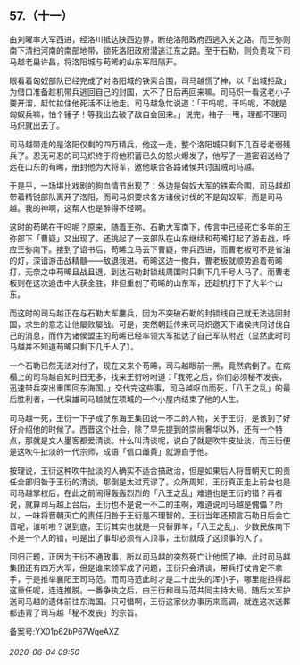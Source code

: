 ## 57.（十一）
由刘曜率大军西进，经洛川抵达陕西边界，断绝洛阳政府西逃入关之路。而王弥则南下清扫河南的南部地带，锁死洛阳政府潜逃江东之路。至于石勒，则负责攻下司马越老巢许昌，将洛阳城与苟晞的山东军阻隔开。



眼看着匈奴部队已经完成了对洛阳城的铁索合围，司马越慌了神，以「出城拒敌」为借口准备趁机带兵逃回自己的封国，大不了日后再回来嘛。司马炽一看这老小子要开溜，赶忙拉住他死活不让他走。司马越急忙说道：「干吗呢，干吗呢，不就是匈奴兵嘛，怕个锤子！等我出去破了敌自会回来。」说完，袖子一甩，理都不理司马炽就出去了。



司马越带走的是洛阳仅剩的四万精兵，他这一走，整个洛阳城只剩下几百号老弱残兵了。忍无可忍的司马炽终于将他积蓄已久的怒火爆发了，他写了一道密诏送给了远在山东的苟晞，册封他为大将军，邀他联合各路诸侯共讨国贼司马越。



于是乎，一场堪比戏剧的狗血情节出现了：外边是匈奴大军的铁索合围，司马越却带着精锐部队离开了洛阳，而司马炽要求各方诸侯讨伐的不是匈奴军，而是司马越。我的神啊，这帮人也是醉得不轻啊。



这时的苟晞在干吗呢？原来，随着王弥、石勒大军南下，传言中已经死亡多年的王弥部下「曹嶷」又出现了。还挑起了一支部队在山东继续和苟晞打起了游击战，呼应王弥南下。接到了诏书后，苟晞立马丢下曹嶷，带兵西进，而曹老板可不是省油的灯，深谙游击战精髓——敌退我进。苟晞这边一撤兵，曹老板就顺势追着苟晞打，无奈之中苟晞且战且退，到达石勒封锁线周围时只剩下几千号人马了。而曹老板则在这次追击中大获全胜，非但重创了苟晞的山东军，还趁机打下了大半个山东。



而这时的司马越正在与石勒大军鏖兵，因为不突破石勒的封锁线自己就无法逃回封国，求生的意志让他屡败屡战。可是，突然朝廷传来司马炽邀天下诸侯共同讨伐自己的消息，而作为诸侯盟主的苟晞已经率领大军抵达了自己军队附近（显然此时司马越并不知道苟晞只剩下几千人了）。



一个石勒已然无法对付了，现在又来个苟晞，司马越眼前一黑，竟然病倒了。在病榻上的司马越自知时日无多，找来王衍吩咐道：「我死之后，你们必须秘不发丧，迅速带兵突出重围回东海国。」交代完这些事，司马越呕血而死，「八王之乱」的最后胜利者，一代枭雄司马越就在项城的一个小屋内结束了他的人生。



司马越一死，王衍一下子成了东海王集团说一不二的人物，关于王衍，是该到了好好介绍他的时候了。西晋这个社会，除了早先提到的崇尚奢华以外，还有一个特点，那就是文人墨客都爱清谈。什么叫清谈呢，说白了就是吹牛皮扯淡，而王衍便是这吹牛扯淡的一代宗师，成语「信口雌黄」就源自于他。



按理说，王衍这种吹牛扯淡的人确实不适合搞政治，但是如果后人将晋朝灭亡的责任全部归咎于王衍的清谈，那倒是太过荒谬了。众所周知，王衍真正走上前台也是司马越掌权后，在此之前闹得轰轰烈烈的「八王之乱」难道也是王衍的错？再者说，就算司马越上台后，王衍也不是说一不二的主啊，难道说司马越是傀儡？所以，一味将晋朝灭亡的责任归咎于王衍是不理智的，王衍当年还预言石勒日后会亡晋呢，谁听啦？说到底，王衍其实也就是一只替罪羊，「八王之乱」、少数民族南下不是一个人的错，可是出了事却必须有人顶事，王衍就成了这顶事的人了。



回归正题，正因为王衍不通政事，所以司马越的突然死亡让他慌了神。此时司马越集团还有四万大军，但是谁来领军成了问题，王衍只会清谈，带兵打仗肯定不拿手，于是推举襄阳王司马范。而司马范此时才是二十出头的浑小子，哪里能担得起这重任呢，连连推脱。一番争执之后，由王衍和司马范共同主持大局，随后大军护送司马越的遗体前往东海国。只可惜啊，王衍这家伙办事历来高调，就连这次送葬都违背了司马越「秘不发丧」的宗旨。



备案号:YX01p62bP67WqeAXZ


###### 2020-06-04 09:50
